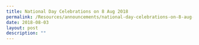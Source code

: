 ```yaml
---
title: National Day Celebrations on 8 Aug 2018
permalink: /Resources/announcements/national-day-celebrations-on-8-aug-2018/
date: 2018-08-03
layout: post
description: ""
---
```

